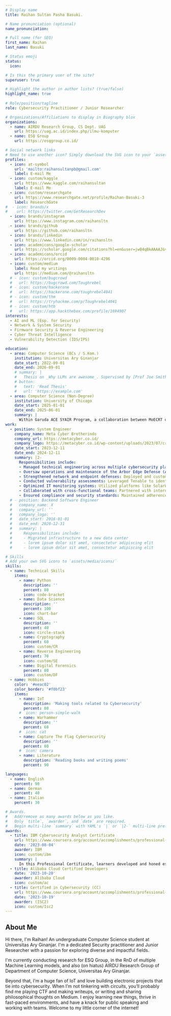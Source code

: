 ```yaml
---
# Display name
title: Raihan Sultan Pasha Basuki.

# Name pronunciation (optional)
name_pronunciation:

# Full name (for SEO)
first_name: Raihan
last_name: Basuki

# Status emoji
status:
  icon:

# Is this the primary user of the site?
superuser: true

# Highlight the author in author lists? (true/false)
highlight_name: true
      
# Role/position/tagline
role: Cybersecurity Practitioner / Junior Researcher

# Organizations/Affiliations to display in Biography blox
organizations:
  - name: AIRDU Research Group, CS Dept. UAG
    url: https://uag.ac.id/index.php/ilmu-komputer
  - name: ESQ Group
    url: https://esqgroup.co.id/

# Social network links
# Need to use another icon? Simply download the SVG icon to your `assets/media/icons/` folder.
profiles:
  - icon: at-symbol
    url: 'mailto:raihansultanpb@gmail.com'
    label: E-mail Me
  - icon: custom/kaggle
    url: https://www.kaggle.com/raihansultan
    label: E-mail Me
  - icon: custom/researchgate
    url: https://www.researchgate.net/profile/Raihan-Basuki-3
    label: ResearchGate
#  - icon: brands/x
#    url: https://twitter.com/GetResearchDev
  - icon: brands/instagram
    url: https://www.instagram.com/raihansltn
  - icon: brands/github
    url: https://github.com/raihansltn
  - icon: brands/linkedin
    url: https://www.linkedin.com/in/raihansltn
  - icon: academicons/google-scholar
    url: https://scholar.google.com/citations?hl=en&user=jwB4qBkAAAAJ&view_op=list_works&gmla=AL3_zijqw0rHTAl2lH8F9ZFq1QaxIuQkHzMEI_mY8P4iNdqh3ylq1dWelPYnv7JIVG5UOUiqmPpri48dSZDfmNOGUw_Ntdd42o39DDfXa6SgyJJSrkEe93QcH6_lLB8rEf1LPD2tdpA9ts3dO0RZ3z0&iaan=Raihan+Sultan
  - icon: academicons/orcid
    url: https://orcid.org/0009-0004-0010-4296
  - icon: custom/medium
    label: Read my writings
    url: https://medium.com/@raihansltn
  # - icon: custom/bugcrowd
  #   url: https://bugcrowd.com/Toughrebel
  # - icon: custom/hackerone
  #   url: https://hackerone.com/toughrebel4041
  # - icon: custom/thm
  #   url: https://tryhackme.com/p/Toughrebel4041
  # - icon: custom/htb
  #   url: https://app.hackthebox.com/profile/1694907
interests:
  - AI and ML (Esp. for Security)
  - Network & System Security
  - Firmware Security & Reverse Engineering
  - Cyber Threat Intelligence
  - Vulnerability Detection (IDS/IPS)

education:
  - area: Computer Science (BCs / S.Kom.)
    institution: Universitas Ary Ginanjar
    date_start: 2022-09-01
    date_end: 2026-09-01
    # summary: |
    #   Thesis on _Why LLMs are awesome_. Supervised by [Prof Joe Smith](https://example.com). Presented papers at 5 IEEE conferences with the contributions being published in 2 Springer journals.
    # button:
    #   text: 'Read Thesis'
    #   url: 'https://example.com'
  - area: Computer Science (Non-Degree)
    institution: University of Chicago
    date_start: 2025-01-01
    date_end: 2025-06-01
    summary: |
      Within Garuda ACE SYAIR Program, a collaboration between MoECRT of Indonesia and University of Chicago. I undergo System and AI Research Training Program (SYAIR) under Prof. Haryadi Gunawi.
work:
  - position: System Engineer
    company_name: Meta Cyber Brotherindo
    company_url: https://metacyber.co.id/
    company_logo: https://metacyber.co.id/wp-content/uploads/2023/07/cropped-Screenshot_29-removebg-preview-385x187.png
    date_start: 2023-12-11
    date_end: 2024-12-11
    summary: |2-
      Responsibilities include:
      - Managed technical engineering across multiple cybersecurity platforms: Delivered solutions for diverse clients by implementing and maintaining platforms like SolarWinds and Splunk for IT monitoring, SentinelOne for endpoint protection, and Tenable for comprehensive vulnerability assessments. Ensured seamless integration and optimal performance for each platform.
      - Oversaw operations and maintenance of the Arbor Edge Defense (AED) platform: Specialized in DDoS mitigation using AED by Netscout, performing proactive system checks, updates, and fine-tuning configurations to fortify client network security postures.
      - Strengthened network and endpoint defenses: Deployed and customized advanced endpoint protection platforms, ensuring robust threat detection, prevention, and response across client environments.
      - Conducted vulnerability assessments: Leveraged Tenable to identify, analyze, and mitigate critical vulnerabilities, providing actionable reports and remediation plans to improve security resilience.
      - Optimized IT monitoring systems: Utilized platforms like SolarWinds and Splunk to deliver real-time monitoring, logging, and analytics solutions, enabling proactive incident detection and resolution.
      - Collaborated with cross-functional teams: Partnered with internal teams and client stakeholders to design, implement, and manage tailored security solutions aligned with organizational objectives.
      - Ensured compliance and security standards: Maintained adherence to industry best practices and compliance requirements by configuring platforms to meet rigorous security benchmarks.
  # - position: Backend Software Engineer
  #   company_name: X
  #   company_url: ''
  #   company_logo: ''
  #   date_start: 2016-01-01
  #   date_end: 2020-12-31
  #   summary: |
  #     Responsibilities include:
  #     - Migrated infrastructure to a new data center
  #     - lorem ipsum dolor sit amet, consectetur adipiscing elit
  #     - lorem ipsum dolor sit amet, consectetur adipiscing elit

# Skills
# Add your own SVG icons to `assets/media/icons/`
skills:
  - name: Technical Skills
    items:
      - name: Python
        description: ''
        percent: 80
        icon: code-bracket
      - name: Data Science
        description: ''
        percent: 100
        icon: chart-bar
      - name: SQL
        description: ''
        percent: 40
        icon: circle-stack
      - name: Cryptography
        percent: 60
        icon: custom/CR
      - name: Reverse Engineering
        percent: 70
        icon: custom/SE
      - name: Digital Forensics
        percent: 80
        icon: custom/DF
  - name: Hobbies
    color: '#eeac02'
    color_border: '#f0bf23'
    items:
      - name: IoT
        description: 'Making tools related to Cybersecurity'
        percent: 80
      #  icon: person-simple-walk
      - name: Warhammer
        description: ''
        percent: 60
      #  icon: cat
      - name: Capture The Flag Cybersecurity
        description: ''
        percent: 80
      #  icon: camera
      - name: Literature
        description: 'Reading books and writing poems'
        percent: 90

languages:
  - name: English
    percent: 90
  - name: German
    percent: 40
  - name: Italian
    percent: 30

# Awards.
#   Add/remove as many awards below as you like.
#   Only `title`, `awarder`, and `date` are required.
#   Begin multi-line `summary` with YAML's `|` or `|2-` multi-line prefix and indent 2 spaces below.
awards:
  - title: IBM Cybersecurity Analyst Certificate
    url: https://www.coursera.org/account/accomplishments/professional-cert/AZG54QE7NQL8
    date: '2023-08-04'
    awarder: IBM
    icon: custom/ibm
    summary: |
      In this Professional Certificate, learners developed and honed essential knowledge and skills to enter today's dynamic cybersecurity workforce. Learners developed knowledge of cybersecurity analyst tools including data protection; endpoint protection; SIEM; and systems and network fundamentals; acquired knowledge around key compliance and threat intelligence topics important in today's cybersecurity landscape; gained skills for incident responses and forensics. The learner's knowledge and skills were tested through multiple assessments throughout the courses, a real-world breach case study and several hands on virtual labs. The learner also achieved a passing score on a final assessment course covering all content from the previous seven courses.
  - title: Alibaba Cloud Certified Developers
    date: '2023-10-20'
    awarder: Alibaba Cloud
    icon: custom/ac
  - title: Certified in Cybersecurity (CC)
    url: https://www.coursera.org/account/accomplishments/professional-cert/AZG54QE7NQL8
    date: '2023-10-19'
    awarder: (ISC2)
    icon: custom/Isc2
---
```


## About Me

Hi there, I'm Raihan! An undergraduate Computer Science student at Universitas Ary Ginanjar. I'm a dedicated Security practitioner and Junior Researcher with a passion for exploring diverse and impactful fields.

I'm currently conducting research for ESQ Group, in the RnD of multiple Machine Learning models, and also (on hiatus) AIRDU Research Group of Department of Computer Science, Universitas Ary Ginanjar.

Beyond that, I’m a huge fan of IoT and love building electronic projects that tie into cybersecurity. When I’m not tinkering with circuits, you’ll probably find me playing CTF and making writeups, or writing and sharing philosophical thoughts on Medium. I enjoy learning new things, thrive in fast-paced environments, and have a knack for public speaking and working with teams. Welcome to my little corner of the internet!